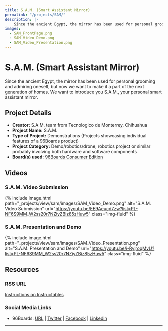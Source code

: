 ```yaml
---
title: S.A.M. (Smart Assistant Mirror)
permalink: "/projects/SAM/"
description: |-
    Since the ancient Egypt, the mirror has been used for personal grooming and admiring oneself, but now we want to make it a part of the next generation of homes. We want to introduce you S.A.M., your personal smart assistant mirror.
images:
  - SAM_FrontPage.png
  - SAM_Video_Demo.png
  - SAM_Video_Presentation.png
---
```

# S.A.M. (Smart Assistant Mirror)

Since the ancient Egypt, the mirror has been used for personal grooming and admiring oneself, but now we want to make it a part of the next generation of homes. We want to introduce you S.A.M., your personal smart assistant mirror.

## Project Details

- **Creator:** S.A.M. team from Tecnologico de Monterrey, Chihuahua
- **Project Name:** S.A.M.
- **Type of Project:** Demonstrations (Projects showcasing individual features of a 96Boards product)
- **Project Category:** Demo/robotics/drone, robotics project or similar probably involving both hardware and software components
- **Board(s) used:** [96Boards Consumer Edition](https://www.96boards.org/products/ce/)

## Videos

### S.A.M. Video Submission
{% include image.html path="_projects/view/sam/images/SAM_Video_Demo.png" alt="S.A.M. Video Submission" url="https://youtu.be/EE9Aeucd7zw?list=PL-NF6S9MM_W2ss20r7NZiyZBiz85zHuw5" class="img-fluid" %}

### S.A.M. Presentation and Demo
{% include image.html path="_projects/view/sam/images/SAM_Video_Presentation.png" alt="S.A.M. Presentation and Demo" url="https://youtu.be/i-RyjroqMvU?list=PL-NF6S9MM_W2ss20r7NZiyZBiz85zHuw5" class="img-fluid" %}

## Resources

### RSS URL

[Instructions on Instructables](http://www.instructables.com/id/SAM-Smart-Assistant-Mirror/)

### Social Media Links

- 96Boards: [URL](https://www.96boards.org/) &#124; [Twitter](https://twitter.com/96boards) &#124; [Facebook](https://www.facebook.com/96Boards) &#124; [Linkedin](https://www.linkedin.com/company/{{site.linkedin_username}}/)


***
